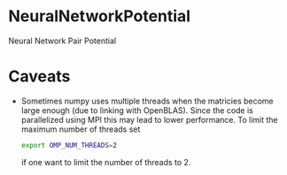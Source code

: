 # NeuralNetworkPotential
Neural Network Pair Potential

# Caveats
 - Sometimes numpy uses multiple threads when the matricies become large enough
   (due to linking with OpenBLAS). Since the code is parallelized using
   MPI this may lead to lower performance.
   To limit the maximum number of threads set
   ```bash
   export OMP_NUM_THREADS=2
   ```
   if one want to limit the number of threads to 2.
